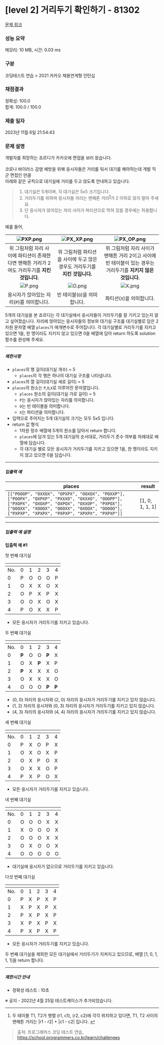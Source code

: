 # [level 2] 거리두기 확인하기 - 81302 

[문제 링크](https://school.programmers.co.kr/learn/courses/30/lessons/81302#) 

### 성능 요약

메모리: 10 MB, 시간: 0.03 ms

### 구분

코딩테스트 연습 > 2021 카카오 채용연계형 인턴십

### 채점결과

정확성: 100.0<br/>합계: 100.0 / 100.0

### 제출 일자

2023년 11월 6일 21:54:43

### 문제 설명

<p>개발자를 희망하는 죠르디가 카카오에 면접을 보러 왔습니다.<br><br>
코로나 바이러스 감염 예방을 위해 응시자들은 거리를 둬서 대기를 해야하는데 개발 직군 면접인 만큼<br>
아래와 같은 규칙으로 대기실에 거리를 두고 앉도록 안내하고 있습니다.</p>

<blockquote>
<ol>
<li>대기실은 5개이며, 각 대기실은 5x5 크기입니다.</li>
<li>거리두기를 위하여 응시자들 끼리는 맨해튼 거리<sup id="fnref1"><a href="#fn1">1</a></sup>가 2 이하로 앉지 말아 주세요.</li>
<li>단 응시자가 앉아있는 자리 사이가 파티션으로 막혀 있을 경우에는 허용합니다.</li>
</ol>
</blockquote>

<p>예를 들어, </p>
<table class="table">
        <thead><tr>
<th style="text-align: center"><img src="https://grepp-programmers.s3.ap-northeast-2.amazonaws.com/files/production/8c056cac-ec8f-435c-a49a-8125df055c5e/PXP.png" title="" alt="PXP.png"></th>
<th style="text-align: center"><img src="https://grepp-programmers.s3.ap-northeast-2.amazonaws.com/files/production/d611f66e-f9c4-4433-91ce-02887657fe7f/PX_XP.png" title="" alt="PX_XP.png"></th>
<th style="text-align: center"><img src="https://grepp-programmers.s3.ap-northeast-2.amazonaws.com/files/production/ed707158-0511-457b-9e1a-7dbf34a776a5/PX_OP.png" title="" alt="PX_OP.png"></th>
</tr>
</thead>
        <tbody><tr>
<td style="text-align: center">위 그림처럼 자리 사이에 파티션이 존재한다면 맨해튼 거리가 2여도 거리두기를 <strong>지킨 것입니다.</strong></td>
<td style="text-align: center">위 그림처럼 파티션을 사이에 두고 앉은 경우도 거리두기를 <strong>지킨 것입니다.</strong></td>
<td style="text-align: center">위 그림처럼 자리 사이가 맨해튼 거리 2이고 사이에 빈 테이블이 있는 경우는 거리두기를 <strong>지키지 않은 것입니다.</strong></td>
</tr>
<tr>
<td style="text-align: center"><img src="https://grepp-programmers.s3.ap-northeast-2.amazonaws.com/files/production/4c548421-1c32-4947-af9e-a45c61501bc4/P.png" title="" alt="P.png"></td>
<td style="text-align: center"><img src="https://grepp-programmers.s3.ap-northeast-2.amazonaws.com/files/production/ce799a38-668a-4038-b32f-c515b8701262/O.png" title="" alt="O.png"></td>
<td style="text-align: center"><img src="https://grepp-programmers.s3.ap-northeast-2.amazonaws.com/files/production/91e8f98b-baeb-4f81-8cb6-5bafebebdcc7/X.png" title="" alt="X.png"></td>
</tr>
<tr>
<td style="text-align: center">응시자가 앉아있는 자리(<code>P</code>)를 의미합니다.</td>
<td style="text-align: center">빈 테이블(<code>O</code>)을 의미합니다.</td>
<td style="text-align: center">파티션(<code>X</code>)을 의미합니다.</td>
</tr>
</tbody>
      </table>
<p>5개의 대기실을 본 죠르디는 각 대기실에서 응시자들이 거리두기를 잘 기키고 있는지 알고 싶어졌습니다. 자리에 앉아있는 응시자들의 정보와 대기실 구조를 대기실별로 담은 2차원 문자열 배열 <code>places</code>가 매개변수로 주어집니다. 각 대기실별로 거리두기를 지키고 있으면 1을, 한 명이라도 지키지 않고 있으면 0을 배열에 담아 return 하도록 solution 함수를 완성해 주세요.</p>

<hr>

<h5>제한사항</h5>

<ul>
<li><code>places</code>의 행 길이(대기실 개수) = 5

<ul>
<li><code>places</code>의 각 행은 하나의 대기실 구조를 나타냅니다.</li>
</ul></li>
<li><code>places</code>의 열 길이(대기실 세로 길이) = 5</li>
<li><code>places</code>의 원소는 <code>P</code>,<code>O</code>,<code>X</code>로 이루어진 문자열입니다.

<ul>
<li><code>places</code> 원소의 길이(대기실 가로 길이) = 5</li>
<li><code>P</code>는 응시자가 앉아있는 자리를 의미합니다.</li>
<li><code>O</code>는 빈 테이블을 의미합니다.</li>
<li><code>X</code>는 파티션을 의미합니다.</li>
</ul></li>
<li>입력으로 주어지는 5개 대기실의 크기는 모두 5x5 입니다.</li>
<li>return 값 형식

<ul>
<li>1차원 정수 배열에 5개의 원소를 담아서 return 합니다.</li>
<li><code>places</code>에 담겨 있는 5개 대기실의 순서대로, 거리두기 준수 여부를 차례대로 배열에 담습니다.</li>
<li>각 대기실 별로 모든 응시자가 거리두기를 지키고 있으면 1을, 한 명이라도 지키지 않고 있으면 0을 담습니다.</li>
</ul></li>
</ul>

<hr>

<h5>입출력 예</h5>
<table class="table">
        <thead><tr>
<th>places</th>
<th>result</th>
</tr>
</thead>
        <tbody><tr>
<td><code>[["POOOP", "OXXOX", "OPXPX", "OOXOX", "POXXP"], ["POOPX", "OXPXP", "PXXXO", "OXXXO", "OOOPP"], ["PXOPX", "OXOXP", "OXPOX", "OXXOP", "PXPOX"], ["OOOXX", "XOOOX", "OOOXX", "OXOOX", "OOOOO"], ["PXPXP", "XPXPX", "PXPXP", "XPXPX", "PXPXP"]]</code></td>
<td>[1, 0, 1, 1, 1]</td>
</tr>
</tbody>
      </table>
<hr>

<h5>입출력 예 설명</h5>

<p><strong>입출력 예 #1</strong></p>

<p>첫 번째 대기실</p>
<table class="table">
        <thead><tr>
<th></th>
<th></th>
<th></th>
<th></th>
<th></th>
<th></th>
</tr>
</thead>
        <tbody><tr>
<td>No.</td>
<td>0</td>
<td>1</td>
<td>2</td>
<td>3</td>
<td>4</td>
</tr>
<tr>
<td>0</td>
<td>P</td>
<td>O</td>
<td>O</td>
<td>O</td>
<td>P</td>
</tr>
<tr>
<td>1</td>
<td>O</td>
<td>X</td>
<td>X</td>
<td>O</td>
<td>X</td>
</tr>
<tr>
<td>2</td>
<td>O</td>
<td>P</td>
<td>X</td>
<td>P</td>
<td>X</td>
</tr>
<tr>
<td>3</td>
<td>O</td>
<td>O</td>
<td>X</td>
<td>O</td>
<td>X</td>
</tr>
<tr>
<td>4</td>
<td>P</td>
<td>O</td>
<td>X</td>
<td>X</td>
<td>P</td>
</tr>
</tbody>
      </table>
<ul>
<li>모든 응시자가 거리두기를 지키고 있습니다.</li>
</ul>

<p>두 번째 대기실</p>
<table class="table">
        <thead><tr>
<th></th>
<th></th>
<th></th>
<th></th>
<th></th>
<th></th>
</tr>
</thead>
        <tbody><tr>
<td>No.</td>
<td>0</td>
<td>1</td>
<td>2</td>
<td>3</td>
<td>4</td>
</tr>
<tr>
<td>0</td>
<td><strong>P</strong></td>
<td>O</td>
<td>O</td>
<td><strong>P</strong></td>
<td>X</td>
</tr>
<tr>
<td>1</td>
<td>O</td>
<td>X</td>
<td><strong>P</strong></td>
<td>X</td>
<td>P</td>
</tr>
<tr>
<td>2</td>
<td><strong>P</strong></td>
<td>X</td>
<td>X</td>
<td>X</td>
<td>O</td>
</tr>
<tr>
<td>3</td>
<td>O</td>
<td>X</td>
<td>X</td>
<td>X</td>
<td>O</td>
</tr>
<tr>
<td>4</td>
<td>O</td>
<td>O</td>
<td>O</td>
<td><strong>P</strong></td>
<td><strong>P</strong></td>
</tr>
</tbody>
      </table>
<ul>
<li>(0, 0) 자리의 응시자와 (2, 0) 자리의 응시자가 거리두기를 지키고 있지 않습니다.</li>
<li>(1, 2) 자리의 응시자와 (0, 3) 자리의 응시자가 거리두기를 지키고 있지 않습니다.</li>
<li>(4, 3) 자리의 응시자와 (4, 4) 자리의 응시자가 거리두기를 지키고 있지 않습니다.</li>
</ul>

<p>세 번째 대기실</p>
<table class="table">
        <thead><tr>
<th></th>
<th></th>
<th></th>
<th></th>
<th></th>
<th></th>
</tr>
</thead>
        <tbody><tr>
<td>No.</td>
<td>0</td>
<td>1</td>
<td>2</td>
<td>3</td>
<td>4</td>
</tr>
<tr>
<td>0</td>
<td>P</td>
<td>X</td>
<td>O</td>
<td>P</td>
<td>X</td>
</tr>
<tr>
<td>1</td>
<td>O</td>
<td>X</td>
<td>O</td>
<td>X</td>
<td>P</td>
</tr>
<tr>
<td>2</td>
<td>O</td>
<td>X</td>
<td>P</td>
<td>O</td>
<td>X</td>
</tr>
<tr>
<td>3</td>
<td>O</td>
<td>X</td>
<td>X</td>
<td>O</td>
<td>P</td>
</tr>
<tr>
<td>4</td>
<td>P</td>
<td>X</td>
<td>P</td>
<td>O</td>
<td>X</td>
</tr>
</tbody>
      </table>
<ul>
<li>모든 응시자가 거리두기를 지키고 있습니다.</li>
</ul>

<p>네 번째 대기실</p>
<table class="table">
        <thead><tr>
<th></th>
<th></th>
<th></th>
<th></th>
<th></th>
<th></th>
</tr>
</thead>
        <tbody><tr>
<td>No.</td>
<td>0</td>
<td>1</td>
<td>2</td>
<td>3</td>
<td>4</td>
</tr>
<tr>
<td>0</td>
<td>O</td>
<td>O</td>
<td>O</td>
<td>X</td>
<td>X</td>
</tr>
<tr>
<td>1</td>
<td>X</td>
<td>O</td>
<td>O</td>
<td>O</td>
<td>X</td>
</tr>
<tr>
<td>2</td>
<td>O</td>
<td>O</td>
<td>O</td>
<td>X</td>
<td>X</td>
</tr>
<tr>
<td>3</td>
<td>O</td>
<td>X</td>
<td>O</td>
<td>O</td>
<td>X</td>
</tr>
<tr>
<td>4</td>
<td>O</td>
<td>O</td>
<td>O</td>
<td>O</td>
<td>O</td>
</tr>
</tbody>
      </table>
<ul>
<li>대기실에 응시자가 없으므로 거리두기를 지키고 있습니다.</li>
</ul>

<p>다섯 번째 대기실</p>
<table class="table">
        <thead><tr>
<th></th>
<th></th>
<th></th>
<th></th>
<th></th>
<th></th>
</tr>
</thead>
        <tbody><tr>
<td>No.</td>
<td>0</td>
<td>1</td>
<td>2</td>
<td>3</td>
<td>4</td>
</tr>
<tr>
<td>0</td>
<td>P</td>
<td>X</td>
<td>P</td>
<td>X</td>
<td>P</td>
</tr>
<tr>
<td>1</td>
<td>X</td>
<td>P</td>
<td>X</td>
<td>P</td>
<td>X</td>
</tr>
<tr>
<td>2</td>
<td>P</td>
<td>X</td>
<td>P</td>
<td>X</td>
<td>P</td>
</tr>
<tr>
<td>3</td>
<td>X</td>
<td>P</td>
<td>X</td>
<td>P</td>
<td>X</td>
</tr>
<tr>
<td>4</td>
<td>P</td>
<td>X</td>
<td>P</td>
<td>X</td>
<td>P</td>
</tr>
</tbody>
      </table>
<ul>
<li>모든 응시자가 거리두기를 지키고 있습니다.</li>
</ul>

<p>두 번째 대기실을 제외한 모든 대기실에서 거리두기가 지켜지고 있으므로, 배열 [1, 0, 1, 1, 1]을 return 합니다.</p>

<hr>

<h5>제한시간 안내</h5>

<ul>
<li>정확성 테스트 : 10초</li>
</ul>

<p>※ 공지 - 2022년 4월 25일 테스트케이스가 추가되었습니다.</p>

<div class="footnotes">
<hr>
<ol>

<li id="fn1">
<p>두 테이블 T1, T2가 행렬 (r1, c1), (r2, c2)에 각각 위치하고 있다면, T1, T2 사이의 맨해튼 거리는 |r1 - r2| + |c1 - c2| 입니다.&nbsp;<a href="#fnref1">↩</a></p>
</li>

</ol>
</div>


> 출처: 프로그래머스 코딩 테스트 연습, https://school.programmers.co.kr/learn/challenges